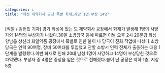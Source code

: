 ```yaml
---
categories: i
title: "화성 제약회사 공장 폭발 화재…사망 1명·부상 14명"
---
```

[직썰 / 김현민 기자] 경기 화성에 있는 모 제약회사 공장에서 화재가 발생해 1명의 사망자와 14명의 부상자가 나왔다.30일 소방당국 등에 따르면 이날 오후 2시 20분경 화성 향남읍 상신리 화일약품 공장에서 폭발로 인한 불이 나 당국이 진화 작업에 나섰다.소방당국은 인력 90여명, 장비 50여대를 투입했고 관할 소방서 인력 전체가 출동하는 대응 1단계를 발령했다.이번 화재로 인해 20대 남성 1명이 사망하고 14명이 부상당한 것으로 파악됐다. 부상자 중 4명은 중상을 입은 것으로 전해졌다.불이 난 공장은 지하 1층, 지상 5층